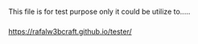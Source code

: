 This file is for test purpose only it could be utilize to.....
###
https://rafalw3bcraft.github.io/tester/
###
